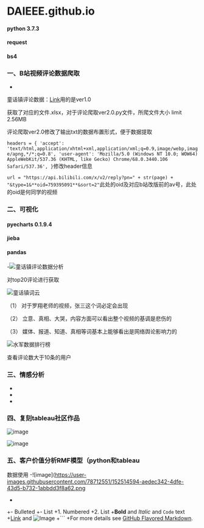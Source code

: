 # DAIEEE.github.io
#### python 3.7.3
#### request
#### bs4
### 一、B站视频评论数据爬取
-
童话镇评论数据：[Link](https://api.bilibili.com/x/v2/reply?jsonp=jsonp&type=1&oid=585787515&sort=2&pn=)用的是ver1.0

获取了对应的文件.xlsx，对于评论爬取ver2.0.py文件，所爬文件大小 limit 2.56MB

评论爬取ver2.0修改了输出txt的数据布置形式，便于数据提取

`headers = {
        'accept': 'text/html,application/xhtml+xml,application/xml;q=0.9,image/webp,image/apng,*/*;q=0.8',
        'user-agent': 'Mozilla/5.0 (Windows NT 10.0; WOW64) AppleWebKit/537.36 (KHTML, like Gecko) Chrome/68.0.3440.106 Safari/537.36',
    }`修改header信息

`url = "https://api.bilibili.com/x/v2/reply?pn=" + str(page) + "&type=1&**oid=759395091**&sort=2"`此处的oid及对应b站改版前的av号，此处的oid是何同学的视频

### 二、可视化
#### pyecharts 0.1.9.4
#### jieba
#### pandas

-![童话镇评论数据分析](https://user-images.githubusercontent.com/78712551/134761227-91f3357a-304c-450f-9e75-6961cbb38f13.png)

对top20评论进行获取

![童话镇词云](https://user-images.githubusercontent.com/78712551/134761272-9f4b1fef-1d7f-457d-8b13-9429cceeae98.png)

（1） 对于罗翔老师的视频，张三这个词必定会出现

（2） 立意、真相、大哭，内容方面可以看出整个视频的基调是悲伤的

（3） 媒体、报道、知道、真相等词基本上能够看出是网络舆论影响力的

![水军数据排行榜](https://user-images.githubusercontent.com/78712551/134763516-fc052e2a-610f-4b8d-96e2-8710391c137c.png)

查看评论数大于10条的用户

### 三、情感分析
-
-
-
### 四、复刻tableau社区作品
![image](https://user-images.githubusercontent.com/78712551/134800553-aeaf4551-42ae-42ff-8c3e-5a46fa3e7b1a.png)

![image](https://user-images.githubusercontent.com/78712551/134800582-60026f09-5b48-4ccc-8ce5-f41bf35e0201.png)

### 五、客户价值分析RMF模型（python和tableau
数据使用
-![image](https://user-images.githubusercontent.com/78712551/152514594-aedec342-4dfe-43d5-b732-1abbdd3f8a62.png

-
+- Bulleted
+- List
+1. Numbered
+2. List
+**Bold** and _Italic_ and `Code` text
+[Link](url) and ![Image](src)
+```
+For more details see [GitHub Flavored Markdown](https://guides.github.com/features/mastering-markdown/).
